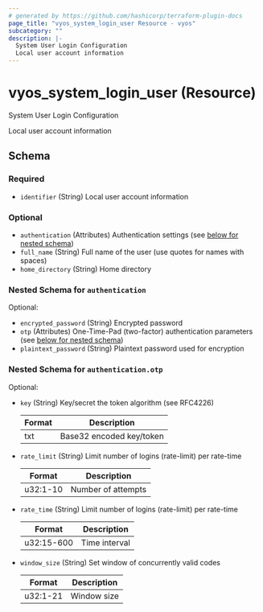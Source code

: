 ```yaml
---
# generated by https://github.com/hashicorp/terraform-plugin-docs
page_title: "vyos_system_login_user Resource - vyos"
subcategory: ""
description: |-
  System User Login Configuration
  Local user account information
---
```


# vyos_system_login_user (Resource)

System User Login Configuration

Local user account information



<!-- schema generated by tfplugindocs -->
## Schema

### Required

- `identifier` (String) Local user account information

### Optional

- `authentication` (Attributes) Authentication settings (see [below for nested schema](#nestedatt--authentication))
- `full_name` (String) Full name of the user (use quotes for names with spaces)
- `home_directory` (String) Home directory

<a id="nestedatt--authentication"></a>
### Nested Schema for `authentication`

Optional:

- `encrypted_password` (String) Encrypted password
- `otp` (Attributes) One-Time-Pad (two-factor) authentication parameters (see [below for nested schema](#nestedatt--authentication--otp))
- `plaintext_password` (String) Plaintext password used for encryption

<a id="nestedatt--authentication--otp"></a>
### Nested Schema for `authentication.otp`

Optional:

- `key` (String) Key/secret the token algorithm (see RFC4226)

    |  Format  |  Description  |
    |----------|---------------|
    |  txt  |  Base32 encoded key/token  |
- `rate_limit` (String) Limit number of logins (rate-limit) per rate-time

    |  Format  |  Description  |
    |----------|---------------|
    |  u32:1-10  |  Number of attempts  |
- `rate_time` (String) Limit number of logins (rate-limit) per rate-time

    |  Format  |  Description  |
    |----------|---------------|
    |  u32:15-600  |  Time interval  |
- `window_size` (String) Set window of concurrently valid codes

    |  Format  |  Description  |
    |----------|---------------|
    |  u32:1-21  |  Window size  |
